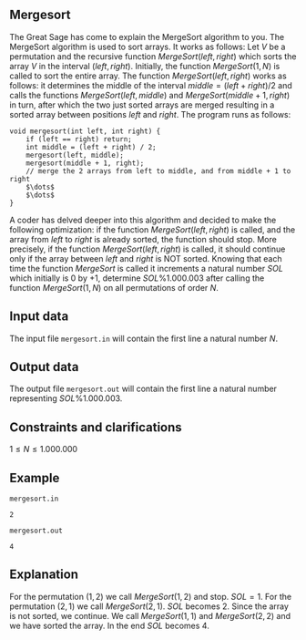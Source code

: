 ##  Mergesort

The Great Sage has come to explain the MergeSort algorithm to you. The MergeSort algorithm is used to sort arrays. It works as follows: Let $V$ be a permutation and the recursive function $MergeSort(left, right)$ which sorts the array $V$ in the interval $(left, right)$. Initially, the function $MergeSort(1, N)$ is called to sort the entire array. The function $MergeSort(left, right)$ works as follows: it determines the middle of the interval $middle = (left + right) / 2$ and calls the functions $MergeSort(left, middle)$ and $MergeSort(middle + 1, right)$ in turn, after which the two just sorted arrays are merged resulting in a sorted array between positions $left$ and $right$. The program runs as follows: 
``` 
void mergesort(int left, int right) { 
    if (left == right) return; 
    int middle = (left + right) / 2; 
    mergesort(left, middle); 
    mergesort(middle + 1, right);  
    // merge the 2 arrays from left to middle, and from middle + 1 to right 
    $\dots$ 
    $\dots$ 
} 
``` 
A coder has delved deeper into this algorithm and decided to make the following optimization: if the function $MergeSort(left, right)$ is called, and the array from $left$ to $right$ is already sorted, the function should stop. More precisely, if the function $MergeSort(left, right)$ is called, it should continue only if the array between $left$ and $right$ is NOT sorted. Knowing that each time the function $MergeSort$ is called it increments a natural number $SOL$ which initially is 0 by +1, determine $SOL \% 1.000.003$ after calling the function $MergeSort(1, N)$ on all permutations of order $N$.

##  Input data

The input file `mergesort.in` will contain the first line a natural number $N$.

##  Output data

The output file `mergesort.out` will contain the first line a natural number representing $SOL \% 1.000.003$.

##  Constraints and clarifications

$1 \leq N \leq 1.000.000$

##  Example

`mergesort.in` 
```
2
```

`mergesort.out` 
```
4
```

##  Explanation

For the permutation $(1,2)$ we call $MergeSort(1,2)$ and stop. $SOL = 1$. For the permutation $(2,1)$ we call $MergeSort(2,1)$. $SOL$ becomes $2$. Since the array is not sorted, we continue. We call $MergeSort(1,1)$ and $MergeSort(2,2)$ and we have sorted the array. In the end $SOL$ becomes $4$.